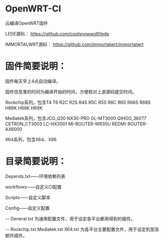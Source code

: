# OpenWRT-CI
云编译OpenWRT固件

LEDE源码：
https://github.com/coolsnowwolf/lede

IMMORTALWRT源码：
https://github.com/immortalwrt/immortalwrt

# 固件简要说明：

固件每天早上4点自动编译。

固件信息里的时间为编译开始的时间，方便核对上游源码提交时间。

Rockchip系列，包含T4 T6 R2C R2S R4S R5C R5S R6C R6S R66S R68S H66K H68K H69K

Mediatek系列，包含JCG_Q30 NX30-PRO GL-MT3000 QIHOO_360T7 CETRON_CT3003 LC-HX3001 MI-ROUTER-WR30U REDMI-ROUTER-AX6000

X64系列，包含X64、X86

# 目录简要说明：

Depends.txt——环境依赖列表

workflows——自定义CI配置

Scripts——自定义脚本

Config——自定义配置

  -- General.txt 为通用配置文件，用于设定各平台都用得到的插件。

  -- Rockchip.txt Mediatek.txt X64.txt 为各平台主要配置文件，用于设定机型及额外插件。
